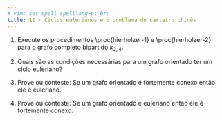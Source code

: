 ```yaml
---
# vim: set spell spelllang=pt_br:
title: 11 - Ciclos eulerianos e o problema do carteiro chinês
---
```


1. Execute os procedimentos \proc{hierholzer-1} e \proc{hierholzer-2} para o grafo completo bipartido $k_{2, 4}$.

2. Quais são as condições necessárias para um grafo orientado ter um ciclo euleriano?

3. Prove ou conteste: Se um grafo orientado é fortemente conexo então ele é euleriano.

4. Prove ou conteste: Se um grafo orientado é euleriano então ele é fortemente conexo.

